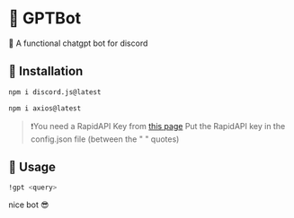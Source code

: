 # 🤖 GPTBot
🍃 A functional chatgpt bot for discord 

## 💽 Installation
```sh
npm i discord.js@latest
```
```sh
npm i axios@latest
```
> ❗You need a RapidAPI Key from [this page](https://rapidapi.com/cmteone/api/chatgpt146)
Put the RapidAPI key in the config.json file (between the " " quotes)

## 🤖 Usage
```sh
!gpt <query>
```

nice bot 😎
